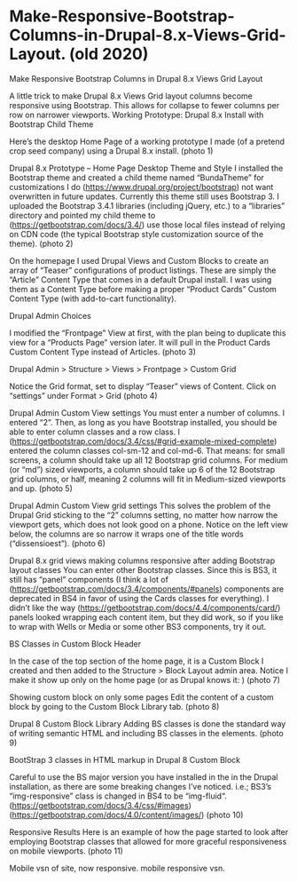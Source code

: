 # Make-Responsive-Bootstrap-Columns-in-Drupal-8.x-Views-Grid-Layout. (old 2020)


Make Responsive Bootstrap Columns in Drupal 8.x Views Grid Layout


A little trick to make Drupal 8.x Views Grid layout columns become responsive using Bootstrap. This allows for collapse to fewer columns per row on narrower viewports.
Working Prototype: Drupal 8.x Install with Bootstrap Child Theme

Here’s the desktop Home Page of a working prototype I made (of a pretend crop seed company) using a Drupal 8.x install.
(photo 1)

Drupal 8.x Prototype – Home Page Desktop
Theme and Style
I installed the Bootstrap theme and created a child theme named “BundaTheme” for customizations I do (https://www.drupal.org/project/bootstrap)
not want overwritten in future updates. Currently this theme still uses Bootstrap 3. I uploaded the
Bootstrap 3.4.1 libraries (including jQuery, etc.) to a “libraries” directory and pointed my child theme to (https://getbootstrap.com/docs/3.4/)
use those local files instead of relying on CDN code (the typical Bootstrap style customization source of the theme).
(photo 2)

On the homepage I used Drupal Views and Custom Blocks to create an array of “Teaser” configurations of 
product listings. These are simply the “Article” Content Type that comes in a default Drupal install. I was
using them as a Content Type before making a proper “Product Cards” Custom Content Type (with add-to-cart functionality).

Drupal Admin Choices

I modified the “Frontpage” View at first, with the plan being to duplicate this view for a “Products Page” 
version later. It will pull in the Product Cards Custom Content Type instead of Articles.
(photo 3)

Drupal Admin > Structure > Views > Frontpage > Custom Grid

Notice the Grid format, set to display “Teaser” views of Content.
Click on “settings” under Format > Grid
(photo 4)

Drupal Admin Custom View settings
You must enter a number of columns. I entered “2”.
Then, as long as you have Bootstrap installed, you should be able to enter column classes and a row class. I (https://getbootstrap.com/docs/3.4/css/#grid-example-mixed-complete)
entered the column classes col-sm-12 and col-md-6. That means: for small screens, a column should 
take up all 12 Bootstrap grid columns. For medium (or “md”) sized viewports, a column should take up 6
of the 12 Bootstrap grid columns, or half, meaning 2 columns will fit in Medium-sized viewports and up.
(photo 5)

Drupal Admin Custom View grid settings
This solves the problem of the Drupal Grid sticking to the “2” columns setting, no matter how narrow the viewport gets, which does not look good on a phone.
Notice on the left view below, the columns are so narrow it wraps one of the title words (“dissensioest”).
(photo 6)

Drupal 8.x grid views making columns responsive after adding Bootstrap layout classes
You can enter other Bootstrap classes. Since this is BS3, it still has “panel” components (I think a lot of (https://getbootstrap.com/docs/3.4/components/#panels)
components are deprecated in BS4 in favor of using the Cards classes for everything). I didn’t like the way (https://getbootstrap.com/docs/4.4/components/card/)
panels looked wrapping each content item, but they did work, so if you like to wrap with Wells or Media or some other BS3 components, try it out.

BS Classes in Custom Block Header

In the case of the top section of the home page, it is a Custom Block I created and then added to the 
Structure > Block Layout admin area. Notice I make it show up only on the home page (or as Drupal knows it: <front>)
(photo 7)

Showing custom block on only some pages
Edit the content of a custom block by going to the Custom Block Library tab.
(photo 8)

Drupal 8 Custom Block Library
Adding BS classes is done the standard way of writing semantic HTML and including BS classes in the elements.
(photo 9)

BootStrap 3 classes in HTML markup in Drupal 8 Custom Block

Careful to use the BS major version you have installed in the in the Drupal installation, as there are some 
breaking changes I’ve noticed. i.e.; BS3’s “img-responsive” class is changed in BS4 to be “img-fluid“. (https://getbootstrap.com/docs/3.4/css/#images) (https://getbootstrap.com/docs/4.0/content/images/)
(photo 10)

Responsive Results
Here is an example of how the page started to look after employing Bootstrap classes that allowed for more graceful responsiveness on mobile viewports.
(photo 11)

Mobile vsn of site, now responsive.
mobile responsive vsn.
